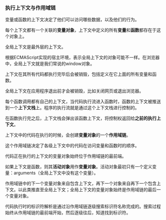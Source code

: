 ### 执行上下文与作用域链

变量或函数的上下文决定了他们可以访问哪些数据，以及他们的行为。

每个上下文都有一个关联的**变量对象**，上下文中定义的所有**变量**和**函数**都存在于这个对象上。

全局上下文是最外层的上下文。

根据ECMAScript实现的宿主环境，表示全局上下文的对象可能不一样。在浏览器中，全局上下文就是我们常说的window对象。

上下文在其所有代码都执行完毕后会被销毁，包括定义在它上面的所有变量和函数。

全局上下文在应用程序退出前才会被销毁，比如关闭网页或退出浏览器。

每个函数调用都有自己的上下文，当代码执行流进入函数时，函数的上下文被推送到一个**上下文栈**上。程序的执行流就是通过这个上下文栈进行控制的。

在函数执行完之后，上下文栈会弹出该函数上下文，将控制权返回给**之前的执行上下文**。

上下文中的代码在执行的时候，会创建**变量对象**的一个**作用域链**。

这个作用域链决定了各级上下文中的代码在访问变量和函数时的顺序。

代码正在执行的上下文的变量对象始终位于作用域链的最前端。

如果上下文是函数，则其**活动对象**用作**变量对象**。活动对象最初只有一个定义变量：arguments（全局上下文中没有这个变量）。

作用域链中的下一个变量对象来自包含上下文，再下一个对象来自再下一个包含上下文。以此类推直至全局上下文；全局上下文的变量对象始终是作用域链的最后一个变量对象。

代码执行时的标识符解析是通过沿作用域链逐级搜索标识符名称完成的。搜索过程始终从作用域链的最前端开始，然后逐级往后，知道找到标识符。

